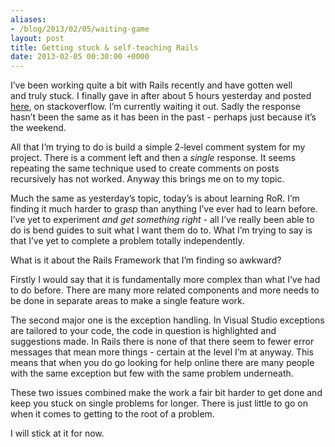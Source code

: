 ```yaml
---
aliases:
- /blog/2013/02/05/waiting-game
layout: post
title: Getting stuck & self-teaching Rails
date: 2013-02-05 00:30:00 +0000
---
```

I’ve been working quite a bit with Rails recently and have gotten well
and truly stuck. I finally gave in after about 5 hours yesterday and posted
[here](http://stackoverflow.com/questions/14665257/rails-linked-models-undefined-method-for-nilnilclass),
on stackoverflow. I’m currently waiting it out. Sadly the response hasn’t been
the same as it has been in the past - perhaps just because it’s the weekend.

All that I’m trying to do is build a simple 2-level comment system for my
project. There is a comment left and then a _single_ response. It seems
repeating the same technique used to create comments on posts recursively has
not worked. Anyway this brings me on to my topic.

Much the same as yesterday’s topic, today’s is about learning RoR. I’m finding
it much harder to grasp than anything I’ve ever had to learn before. I’ve yet
to experiment _and get something right_ - all I’ve really been able to do is
bend guides to suit what I want them do to. What I’m trying to say is that I’ve
yet to complete a problem totally independently.

What is it about the Rails Framework that I’m finding so awkward?

Firstly I would say that it is fundamentally more complex than what I’ve had to
do before. There are many more related components and more needs to be done in
  separate areas to make a single feature work.

The second major one is the exception handling. In Visual Studio exceptions are
tailored to your code, the code in question is highlighted and suggestions
made. In Rails there is none of that there seem to fewer error messages that
mean more things - certain at the level I’m at anyway. This means that when you
do go looking for help online there are many people with the same exception but
few with the same problem underneath.

These two issues combined make the work a fair bit harder to get done and keep
you stuck on single problems for longer. There is just little to go on when it
comes to getting to the root of a problem.

I will stick at it for now.